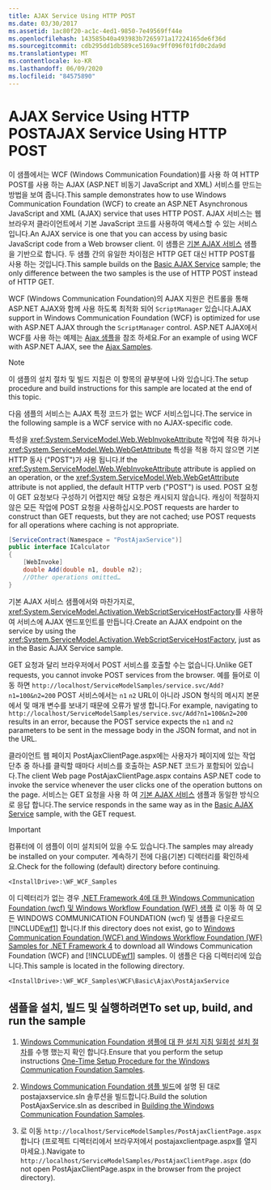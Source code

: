 ```yaml
---
title: AJAX Service Using HTTP POST
ms.date: 03/30/2017
ms.assetid: 1ac80f20-ac1c-4ed1-9850-7e49569ff44e
ms.openlocfilehash: 143585b40a493983b7265971a17224165de6f36d
ms.sourcegitcommit: cdb295dd1db589ce5169ac9ff096f01fd0c2da9d
ms.translationtype: MT
ms.contentlocale: ko-KR
ms.lasthandoff: 06/09/2020
ms.locfileid: "84575890"
---
```

# <a name="ajax-service-using-http-post"></a><span data-ttu-id="cbea2-102">AJAX Service Using HTTP POST</span><span class="sxs-lookup"><span data-stu-id="cbea2-102">AJAX Service Using HTTP POST</span></span>

<span data-ttu-id="cbea2-103">이 샘플에서는 WCF (Windows Communication Foundation)를 사용 하 여 HTTP POST를 사용 하는 AJAX (ASP.NET 비동기 JavaScript and XML) 서비스를 만드는 방법을 보여 줍니다.</span><span class="sxs-lookup"><span data-stu-id="cbea2-103">This sample demonstrates how to use Windows Communication Foundation (WCF) to create an ASP.NET Asynchronous JavaScript and XML (AJAX) service that uses HTTP POST.</span></span> <span data-ttu-id="cbea2-104">AJAX 서비스는 웹 브라우저 클라이언트에서 기본 JavaScript 코드를 사용하여 액세스할 수 있는 서비스입니다.</span><span class="sxs-lookup"><span data-stu-id="cbea2-104">An AJAX service is one that you can access by using basic JavaScript code from a Web browser client.</span></span> <span data-ttu-id="cbea2-105">이 샘플은 [기본 AJAX 서비스](basic-ajax-service.md) 샘플을 기반으로 합니다. 두 샘플 간의 유일한 차이점은 HTTP GET 대신 HTTP POST를 사용 하는 것입니다.</span><span class="sxs-lookup"><span data-stu-id="cbea2-105">This sample builds on the [Basic AJAX Service](basic-ajax-service.md) sample; the only difference between the two samples is the use of HTTP POST instead of HTTP GET.</span></span>

<span data-ttu-id="cbea2-106">WCF (Windows Communication Foundation)의 AJAX 지원은 컨트롤을 통해 ASP.NET AJAX와 함께 사용 하도록 최적화 되어 `ScriptManager` 있습니다.</span><span class="sxs-lookup"><span data-stu-id="cbea2-106">AJAX support in Windows Communication Foundation (WCF) is optimized for use with ASP.NET AJAX through the `ScriptManager` control.</span></span> <span data-ttu-id="cbea2-107">ASP.NET AJAX에서 WCF를 사용 하는 예제는 [Ajax 샘플](ajax-service-using-http-post.md)을 참조 하세요.</span><span class="sxs-lookup"><span data-stu-id="cbea2-107">For an example of using WCF with ASP.NET AJAX, see the [Ajax Samples](ajax-service-using-http-post.md).</span></span>

> [!NOTE]
> <span data-ttu-id="cbea2-108">이 샘플의 설치 절차 및 빌드 지침은 이 항목의 끝부분에 나와 있습니다.</span><span class="sxs-lookup"><span data-stu-id="cbea2-108">The setup procedure and build instructions for this sample are located at the end of this topic.</span></span>

<span data-ttu-id="cbea2-109">다음 샘플의 서비스는 AJAX 특정 코드가 없는 WCF 서비스입니다.</span><span class="sxs-lookup"><span data-stu-id="cbea2-109">The service in the following sample is a WCF service with no AJAX-specific code.</span></span>

<span data-ttu-id="cbea2-110">특성을 <xref:System.ServiceModel.Web.WebInvokeAttribute> 작업에 적용 하거나 <xref:System.ServiceModel.Web.WebGetAttribute> 특성을 적용 하지 않으면 기본 HTTP 동사 ("POST")가 사용 됩니다.</span><span class="sxs-lookup"><span data-stu-id="cbea2-110">If the <xref:System.ServiceModel.Web.WebInvokeAttribute> attribute is applied on an operation, or the <xref:System.ServiceModel.Web.WebGetAttribute> attribute is not applied, the default HTTP verb ("POST") is used.</span></span> <span data-ttu-id="cbea2-111">POST 요청이 GET 요청보다 구성하기 어렵지만 해당 요청은 캐시되지 않습니다. 캐싱이 적절하지 않은 모든 작업에 POST 요청을 사용하십시오.</span><span class="sxs-lookup"><span data-stu-id="cbea2-111">POST requests are harder to construct than GET requests, but they are not cached; use POST requests for all operations where caching is not appropriate.</span></span>

```csharp
[ServiceContract(Namespace = "PostAjaxService")]
public interface ICalculator
{
    [WebInvoke]
    double Add(double n1, double n2);
    //Other operations omitted…
}
```

<span data-ttu-id="cbea2-112">기본 AJAX 서비스 샘플에서와 마찬가지로, <xref:System.ServiceModel.Activation.WebScriptServiceHostFactory>를 사용하여 서비스에 AJAX 엔드포인트를 만듭니다.</span><span class="sxs-lookup"><span data-stu-id="cbea2-112">Create an AJAX endpoint on the service by using the <xref:System.ServiceModel.Activation.WebScriptServiceHostFactory>, just as in the Basic AJAX Service sample.</span></span>

<span data-ttu-id="cbea2-113">GET 요청과 달리 브라우저에서 POST 서비스를 호출할 수는 없습니다.</span><span class="sxs-lookup"><span data-stu-id="cbea2-113">Unlike GET requests, you cannot invoke POST services from the browser.</span></span> <span data-ttu-id="cbea2-114">예를 들어로 이동 하면 `http://localhost/ServiceModelSamples/service.svc/Add?n1=100&n2=200` POST 서비스에서는 `n1` `n2` URL이 아니라 JSON 형식의 메시지 본문에서 및 매개 변수를 보내기 때문에 오류가 발생 합니다.</span><span class="sxs-lookup"><span data-stu-id="cbea2-114">For example, navigating to `http://localhost/ServiceModelSamples/service.svc/Add?n1=100&n2=200` results in an error, because the POST service expects the `n1` and `n2` parameters to be sent in the message body in the JSON format, and not in the URL.</span></span>

<span data-ttu-id="cbea2-115">클라이언트 웹 페이지 PostAjaxClientPage.aspx에는 사용자가 페이지에 있는 작업 단추 중 하나를 클릭할 때마다 서비스를 호출하는 ASP.NET 코드가 포함되어 있습니다.</span><span class="sxs-lookup"><span data-stu-id="cbea2-115">The client Web page PostAjaxClientPage.aspx contains ASP.NET code to invoke the service whenever the user clicks one of the operation buttons on the page.</span></span> <span data-ttu-id="cbea2-116">서비스는 GET 요청을 사용 하 여 [기본 AJAX 서비스](basic-ajax-service.md) 샘플과 동일한 방식으로 응답 합니다.</span><span class="sxs-lookup"><span data-stu-id="cbea2-116">The service responds in the same way as in the [Basic AJAX Service](basic-ajax-service.md) sample, with the GET request.</span></span>

> [!IMPORTANT]
> <span data-ttu-id="cbea2-117">컴퓨터에 이 샘플이 이미 설치되어 있을 수도 있습니다.</span><span class="sxs-lookup"><span data-stu-id="cbea2-117">The samples may already be installed on your computer.</span></span> <span data-ttu-id="cbea2-118">계속하기 전에 다음(기본) 디렉터리를 확인하세요.</span><span class="sxs-lookup"><span data-stu-id="cbea2-118">Check for the following (default) directory before continuing.</span></span>
>
> `<InstallDrive>:\WF_WCF_Samples`
>
> <span data-ttu-id="cbea2-119">이 디렉터리가 없는 경우 [.NET Framework 4에 대 한 Windows Communication Foundation (wcf) 및 Windows Workflow Foundation (WF) 샘플](https://www.microsoft.com/download/details.aspx?id=21459) 로 이동 하 여 모든 WINDOWS COMMUNICATION FOUNDATION (wcf) 및 샘플을 다운로드 [!INCLUDE[wf1](../../../../includes/wf1-md.md)] 합니다.</span><span class="sxs-lookup"><span data-stu-id="cbea2-119">If this directory does not exist, go to [Windows Communication Foundation (WCF) and Windows Workflow Foundation (WF) Samples for .NET Framework 4](https://www.microsoft.com/download/details.aspx?id=21459) to download all Windows Communication Foundation (WCF) and [!INCLUDE[wf1](../../../../includes/wf1-md.md)] samples.</span></span> <span data-ttu-id="cbea2-120">이 샘플은 다음 디렉터리에 있습니다.</span><span class="sxs-lookup"><span data-stu-id="cbea2-120">This sample is located in the following directory.</span></span>
>
> `<InstallDrive>:\WF_WCF_Samples\WCF\Basic\Ajax\PostAjaxService`

## <a name="to-set-up-build-and-run-the-sample"></a><span data-ttu-id="cbea2-121">샘플을 설치, 빌드 및 실행하려면</span><span class="sxs-lookup"><span data-stu-id="cbea2-121">To set up, build, and run the sample</span></span>

1. <span data-ttu-id="cbea2-122">[Windows Communication Foundation 샘플에 대 한 설치 지침 일회성 설치 절차](one-time-setup-procedure-for-the-wcf-samples.md)를 수행 했는지 확인 합니다.</span><span class="sxs-lookup"><span data-stu-id="cbea2-122">Ensure that you perform the setup instructions [One-Time Setup Procedure for the Windows Communication Foundation Samples](one-time-setup-procedure-for-the-wcf-samples.md).</span></span>

2. <span data-ttu-id="cbea2-123">[Windows Communication Foundation 샘플 빌드](building-the-samples.md)에 설명 된 대로 postajaxservice.sln 솔루션을 빌드합니다.</span><span class="sxs-lookup"><span data-stu-id="cbea2-123">Build the solution PostAjaxService.sln as described in [Building the Windows Communication Foundation Samples](building-the-samples.md).</span></span>

3. <span data-ttu-id="cbea2-124">로 이동 `http://localhost/ServiceModelSamples/PostAjaxClientPage.aspx` 합니다 (프로젝트 디렉터리에서 브라우저에서 postajaxclientpage.aspx를 열지 마세요.).</span><span class="sxs-lookup"><span data-stu-id="cbea2-124">Navigate to `http://localhost/ServiceModelSamples/PostAjaxClientPage.aspx` (do not open PostAjaxClientPage.aspx in the browser from the project directory).</span></span>
